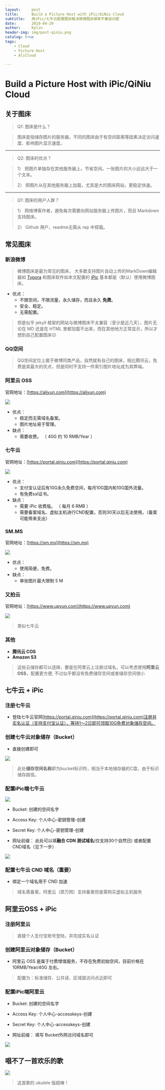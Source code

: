 ```yaml
---
layout:     post
title:      Build a Picture Host with iPic/QiNiu Cloud
subtitle:   用iPic/七牛云配置图床解决微博图床框架不兼容问题
date:       2019-04-29
author:     Kylin
header-img: img/post-qiniu.png
catalog: true
tags:
    - Cloud
    - Picture Host
    - AliCloud
   
---
```


# Build a Picture Host with iPic/QiNiu Cloud

## 关于图床



> Q1: 图床是什么？

> 图床是指储存图片的服务器。不同的图床由于有空间距离等因素决定访问速度、影响图片显示速度。
***
> Q2: 图床的优点？

> 1） 把图片单独存在其他服务器上，节省空间。一张图片的大小远远大于一个文本。
>
> 2） 把图片从在其他服务器上加载，尤其是大的图床网站，更稳定快速。
***
> Q1: 图床的用户人群？

> 1） 网络博客作者，避免每次需要向网站服务器上传图片，而且 Markdown 支持图床。
> 
> 2） Github 用户，readme无需从 rep 中搭载。

## 常见图床

### 新浪微博

> 微博图床是最为常见的图床， 大多数支持图片自动上传的MarkDown编辑器如 [Typora](https://typora.io/) 和图床软件如本文配置的 [iPic](https://toolinbox.net/iPic/) 基本都是（默认）使用微博图床。

- 优点：
  - 不限空间，不限流量，永久储存，而且永久 **免费**。
  - 安全、稳定。
  - 无需配置。


> 但是似乎 jekyll 框架的网站与微博图床不太兼容（至少是近几天），图片无论在 MD 还是在 HTML 里都加载不出来，而在其他地方正常显示，所以才想到自己配置图床😔

### QQ空间

> QQ空间定位上属于微博同类产品，自然就有自己的图床，相比腾讯云，免费是其最大的优点，但是同时不支持一件索引图片地址成为其弊端。

### 阿里云 OSS

官网地址：[https://aliyun.com](https://aliyun.com)

![](http://kylinhub.oss-cn-shanghai.aliyuncs.com/2019-04-30-aliyun-1.jpg)

- 优点：
  - 稳定而无需域名备案。
  - 图片地址易于管理。
- 缺点：
  - 需要收费。 （ 40G 约 10 RMB/Year ）

### 七牛云


官网地址：[https://portal.qiniu.com](https://portal.qiniu.com)

![](http://kylinhub.oss-cn-shanghai.aliyuncs.com/2019-04-30-qiniu.jpg)

- 优点：
  - 支付宝认证后有10G永久免费空间，每月10G国内和10G国外流量。
  - 有免费ssl证书。
- 缺点：
  - 需要 iPic 收费版。 （ 每月 6 RMB ）
  - 需要备案域名、虚拟主机进行CND配置，否则30天以后无法使用。（备案可能带来支出）

### SM.MS
  
官网地址：[https://sm.ms](https://sm.ms)

![](http://kylinhub.oss-cn-shanghai.aliyuncs.com/2019-04-30-smms.png)

- 优点：
  - 使用简便，免费。
- 缺点：
  - 单张图片最大限制 5 M

  
### 又拍云

官网地址：[https://www.upyun.com](https://www.upyun.com)

![](http://kylinhub.oss-cn-shanghai.aliyuncs.com/2019-04-30-youpai.jpg)

> 类似七牛云

### 其他

- **腾讯云 COS**
- **Amazon S3**

> 这些云储存都可以选择，要是在阿里云上注册过域名，可以考虑使用**阿里云 OSS**，配置更方便, 不过似乎都没有免费储存空间或者储存空间很小

## 七牛云 + iPic

### 注册七牛云

- 登陆七牛云官网[https://portal.qiniu.com](https://portal.qiniu.com)注册并实名认证（支持支付宝认证），等待1～2日即可领取10G免费对象储存空间。

### 创建七牛云对象储存（Bucket）

- 直接创建即可

![](http://kylinhub.oss-cn-shanghai.aliyuncs.com/2019-04-30-qiniu_obj.jpg)

> 此处**储存空间名称**即为bucket标识符，相当于本地储存器的C盘，由于标识储存路径。

### 配置iPic端七牛云

![](http://kylinhub.oss-cn-shanghai.aliyuncs.com/2019-04-30-ipic.jpg)

- Bucket: 创建的空间名字

- Access Key: 个人中心-密钥管理-创建

- Secret Key: 个人中心-密钥管理-创建

- 网址前缀： 此处可以填**融合 CDN 测试域名**(仅支持30个自然日) 或者配置CND域名（见下一步）

![](http://kylinhub.oss-cn-shanghai.aliyuncs.com/2019-04-30-netbasic.jpg)

### 配置七牛云 CND 域名（重要）

- 绑定一个域名用于 CND 加速

> 域名需备案，阿里云（原万网）支持备案但是需购买虚拟主机服务

## 阿里云OSS + iPic

### 注册阿里云

> 直接个人支付宝账号登陆，并完成实名认证

### 创建阿里云对象储存（Bucket）

- 阿里云 OSS 是属于付费增值服务，不存在免费初始空间，目前价格在 10RMB/Year/40G 左右。

> 配置为：标准储存、公共读、区域就访问点近即可

### 配置iPic端阿里云

- Bucket: 创建的空间名字

- Access Key: 个人中心-accesskeys-创建

- Secret Key: 个人中心-accesskeys-创建

- 网址前缀： 填写 Bucket外网访问域名即可

![](http://kylinhub.oss-cn-shanghai.aliyuncs.com/2019-04-30-yuming.jpg)

## 唱不了一首欢乐的歌

![](http://kylinhub.oss-cn-shanghai.aliyuncs.com/2019-04-30-love_song.jpg)

> 这首歌的 ukulele 版超棒！




